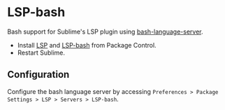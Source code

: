 # LSP-bash

Bash support for Sublime's LSP plugin using [bash-language-server](https://github.com/bash-lsp/bash-language-server).

- Install [LSP](https://packagecontrol.io/packages/LSP) and [LSP-bash](https://packagecontrol.io/packages/LSP-bash) from Package Control.
- Restart Sublime.

## Configuration

Configure the bash language server by accessing `Preferences > Package Settings > LSP > Servers > LSP-bash`.
